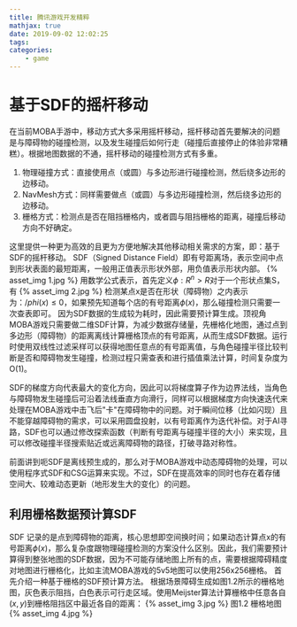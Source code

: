 ```yaml
---
title: 腾讯游戏开发精粹
mathjax: true
date: 2019-09-02 12:02:25
tags:
categories:
    - game
---
```

# 基于SDF的摇杆移动
在当前MOBA手游中，移动方式大多采用摇杆移动，摇杆移动首先要解决的问题是与障碍物的碰撞检测，以及发生碰撞后如何行走（碰撞后直接停止的体验非常糟糕）。根据地图数据的不通，摇杆移动的碰撞检测方式有多重。
1. 物理碰撞方式：直接使用点（或圆）与多边形进行碰撞检测，然后绕多边形的边移动。
2. NavMesh方式：同样需要做点（或圆）与多边形碰撞检测，然后绕多边形的边移动。
3. 栅格方式：检测点是否在阻挡栅格内，或者圆与阻挡栅格的距离，碰撞后移动方向不好确定。

这里提供一种更为高效的且更为方便地解决其他移动相关需求的方案，即：基于SDF的摇杆移动。
SDF（Signed Distance Field）即有号距离场，表示空间中点到形状表面的最短距离，一般用正值表示形状外部，用负值表示形状内部。
{% asset_img 1.jpg %}
用数学公式表示，首先定义$\phi:R^n>R$对于一个形状点集S，有
{% asset_img 2.jpg %}
检测某点x是否在形状（障碍物）之内表示为：$/phi(x)\le 0$，如果预先知道每个店的有号距离$\phi(x)$，那么碰撞检测只需要一次查表即可。
因为SDF数据的生成较为耗时，因此需要预计算生成。顶视角MOBA游戏只需要做二维SDF计算，为减少数据存储量，先栅格化地图，通过点到多边形（障碍物）的距离离线计算栅格顶点的有号距离，从而生成SDF数据。运行时使用双线性过滤采样可以获得地图任意点的有号距离值，与角色碰撞半径比较判断是否和障碍物发生碰撞，检测过程只需查表和进行插值乘法计算，时间复杂度为O(1)。

SDF的梯度方向代表最大的变化方向，因此可以将梯度算子作为边界法线，当角色与障碍物发生碰撞后可沿着法线垂直方向滑行，同样可以根据梯度方向快速迭代来处理在MOBA游戏中击飞后"卡"在障碍物中的问题。对于瞬间位移（比如闪现）且不能穿越障碍物的需求，可以采用圆盘投射，以有号距离作为迭代补偿。对于AI寻路，SDF也可以通过修改探索函数（判断有号距离与碰撞半径的大小）来实现，且可以修改碰撞半径搜索贴近或远离障碍物的路径，打破寻路对称性。

前面讲到呃SDF是离线预生成的，那么对于MOBA游戏中动态障碍物的处理，可以使用程序式SDF和CSG运算来实现。不过，SDF在提高效率的同时也存在着存储空间大、较难动态更新（地形发生大的变化）的问题。

## 利用栅格数据预计算SDF
SDF 记录的是点到障碍物的距离，核心思想即空间换时间；如果动态计算点x的有号距离$\phi(x)$，那么复杂度跟物理碰撞检测的方案没什么区别。因此，我们需要预计算得到整张地图的SDF数据，因为不可能存储地图上所有的点，需要根据障碍精度对地图进行栅格化，比如主流MOBA游戏的5v5地图可以使用256x256栅格。
首先介绍一种基于栅格的SDF预计算方法。
根据场景障碍生成如图1.2所示的栅格地图，灰色表示阻挡，白色表示可行走区域。使用Meijster算法计算栅格中任意各自$(x,y)$到栅格阻挡区中最近各自的距离：
{% asset_img 3.jpg %}
图1.2 栅格地图
{% asset_img 4.jpg %}